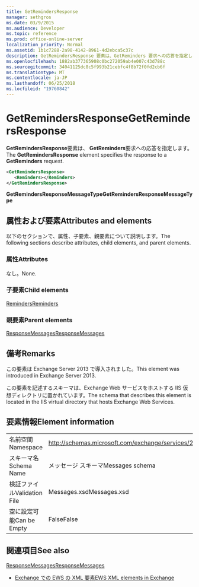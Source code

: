 ```yaml
---
title: GetRemindersResponse
manager: sethgros
ms.date: 03/9/2015
ms.audience: Developer
ms.topic: reference
ms.prod: office-online-server
localization_priority: Normal
ms.assetid: 1b1c7288-2a98-4142-8961-4d2ebca5c37c
description: GetRemindersResponse 要素は、GetReminders 要求への応答を指定します。
ms.openlocfilehash: 1882ab377365908c0bc272059ab4e007c43d788c
ms.sourcegitcommit: 34041125dc8c5f993b21cebfc4f8b72f0fd2cb6f
ms.translationtype: MT
ms.contentlocale: ja-JP
ms.lasthandoff: 06/25/2018
ms.locfileid: "19760842"
---
```

# <a name="getremindersresponse"></a><span data-ttu-id="32841-103">GetRemindersResponse</span><span class="sxs-lookup"><span data-stu-id="32841-103">GetRemindersResponse</span></span>

<span data-ttu-id="32841-104">**GetRemindersResponse**要素は、 **GetReminders**要求への応答を指定します。</span><span class="sxs-lookup"><span data-stu-id="32841-104">The **GetRemindersResponse** element specifies the response to a **GetReminders** request.</span></span> 
  
```XML
<GetRemindersResponse>
   <Reminders></Reminders>
</GetRemindersResponse>

```

 <span data-ttu-id="32841-105">**GetRemindersResponseMessageType**</span><span class="sxs-lookup"><span data-stu-id="32841-105">**GetRemindersResponseMessageType**</span></span>
## <a name="attributes-and-elements"></a><span data-ttu-id="32841-106">属性および要素</span><span class="sxs-lookup"><span data-stu-id="32841-106">Attributes and elements</span></span>

<span data-ttu-id="32841-107">以下のセクションで、属性、子要素、親要素について説明します。</span><span class="sxs-lookup"><span data-stu-id="32841-107">The following sections describe attributes, child elements, and parent elements.</span></span>
  
### <a name="attributes"></a><span data-ttu-id="32841-108">属性</span><span class="sxs-lookup"><span data-stu-id="32841-108">Attributes</span></span>

<span data-ttu-id="32841-109">なし。</span><span class="sxs-lookup"><span data-stu-id="32841-109">None.</span></span>
  
### <a name="child-elements"></a><span data-ttu-id="32841-110">子要素</span><span class="sxs-lookup"><span data-stu-id="32841-110">Child elements</span></span>

[<span data-ttu-id="32841-111">Reminders</span><span class="sxs-lookup"><span data-stu-id="32841-111">Reminders</span></span>](reminders.md)
  
### <a name="parent-elements"></a><span data-ttu-id="32841-112">親要素</span><span class="sxs-lookup"><span data-stu-id="32841-112">Parent elements</span></span>

[<span data-ttu-id="32841-113">ResponseMessages</span><span class="sxs-lookup"><span data-stu-id="32841-113">ResponseMessages</span></span>](responsemessages.md)
  
## <a name="remarks"></a><span data-ttu-id="32841-114">備考</span><span class="sxs-lookup"><span data-stu-id="32841-114">Remarks</span></span>

<span data-ttu-id="32841-115">この要素は Exchange Server 2013 で導入されました。</span><span class="sxs-lookup"><span data-stu-id="32841-115">This element was introduced in Exchange Server 2013.</span></span>
  
<span data-ttu-id="32841-116">この要素を記述するスキーマは、Exchange Web サービスをホストする IIS 仮想ディレクトリに置かれています。</span><span class="sxs-lookup"><span data-stu-id="32841-116">The schema that describes this element is located in the IIS virtual directory that hosts Exchange Web Services.</span></span>
  
## <a name="element-information"></a><span data-ttu-id="32841-117">要素情報</span><span class="sxs-lookup"><span data-stu-id="32841-117">Element information</span></span>

|||
|:-----|:-----|
|<span data-ttu-id="32841-118">名前空間</span><span class="sxs-lookup"><span data-stu-id="32841-118">Namespace</span></span>  <br/> |http://schemas.microsoft.com/exchange/services/2006/messages  <br/> |
|<span data-ttu-id="32841-119">スキーマ名</span><span class="sxs-lookup"><span data-stu-id="32841-119">Schema Name</span></span>  <br/> |<span data-ttu-id="32841-120">メッセージ スキーマ</span><span class="sxs-lookup"><span data-stu-id="32841-120">Messages schema</span></span>  <br/> |
|<span data-ttu-id="32841-121">検証ファイル</span><span class="sxs-lookup"><span data-stu-id="32841-121">Validation File</span></span>  <br/> |<span data-ttu-id="32841-122">Messages.xsd</span><span class="sxs-lookup"><span data-stu-id="32841-122">Messages.xsd</span></span>  <br/> |
|<span data-ttu-id="32841-123">空に設定可能</span><span class="sxs-lookup"><span data-stu-id="32841-123">Can be Empty</span></span>  <br/> |<span data-ttu-id="32841-124">False</span><span class="sxs-lookup"><span data-stu-id="32841-124">False</span></span>  <br/> |
   
## <a name="see-also"></a><span data-ttu-id="32841-125">関連項目</span><span class="sxs-lookup"><span data-stu-id="32841-125">See also</span></span>



[<span data-ttu-id="32841-126">ResponseMessages</span><span class="sxs-lookup"><span data-stu-id="32841-126">ResponseMessages</span></span>](responsemessages.md)


- [<span data-ttu-id="32841-127">Exchange での EWS の XML 要素</span><span class="sxs-lookup"><span data-stu-id="32841-127">EWS XML elements in Exchange</span></span>](ews-xml-elements-in-exchange.md)


